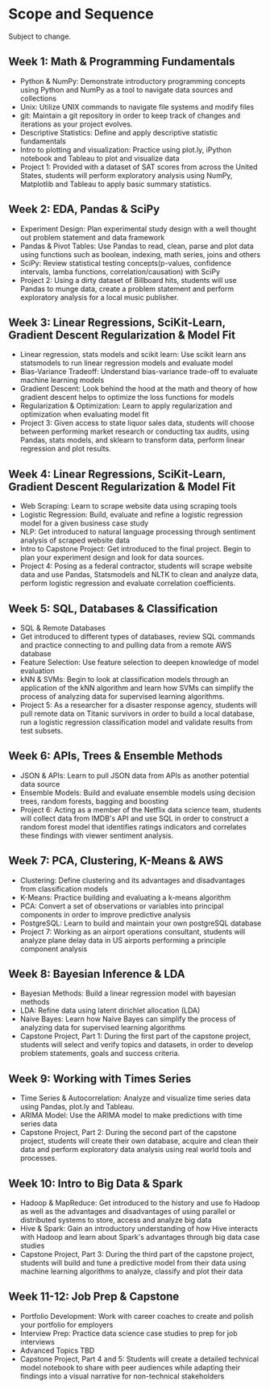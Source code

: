 # Scope and Sequence

Subject to change. 

## Week 1: Math & Programming Fundamentals
  - Python & NumPy: Demonstrate introductory programming concepts using Python and NumPy as a tool to navigate data sources and collections
  - Unix: Utilize UNIX commands to navigate file systems and modify files 
  - git: Maintain a git repository in order to keep track of changes and iterations as your project evolves.
  - Descriptive Statistics: Define and apply descriptive statistic fundamentals
  - Intro to plotting and visualization: Practice using plot.ly, iPython notebook and Tableau to plot and visualize data
  - Project 1: Provided with a dataset of SAT scores from across the United States, students will perform exploratory analysis using NumPy, Matplotlib and Tableau to apply basic summary statistics. 


## Week 2: EDA, Pandas & SciPy
  - Experiment Design: Plan experimental study design with a well thought out problem statement and data framework
  - Pandas & Pivot Tables: Use Pandas to read, clean, parse and plot data using functions such as boolean, indexing, math series, joins and others
  - SciPy: Review statistical testing concepts(p-values, confidence intervals, lamba functions, correlation/causation) with SciPy
  - Project 2: Using a dirty dataset of Billboard hits, students will use Pandas to munge data, create a problem statement and perform exploratory analysis for a local music publisher. 


## Week 3: Linear Regressions, SciKit-Learn, Gradient Descent Regularization & Model Fit
  - Linear regression, stats models and scikit learn: Use scikit learn ans statsmodels to run linear regression models and evaluate model
  - Bias-Variance Tradeoff: Understand bias-variance trade-off to evaluate machine learning models
  - Gradient Descent: Look behind the hood at the math and theory of how gradient descent helps to optimize the loss functions for models
  - Regularization & Optimization: Learn to apply regularization and optimization when evaluating model fit
  - Project 3: Given access to state liquor sales data, students will choose between performing market research or conducting tax audits, using Pandas, stats models, and sklearn to transform data, perform linear regression and plot results. 


## Week 4: Linear Regressions, SciKit-Learn, Gradient Descent Regularization & Model Fit
  - Web Scraping: Learn to scrape website data using scraping tools
  - Logistic Regression: Build, evaluate and refine a logistic regression model for a given business case study
  - NLP: Get introduced to natural language processing through sentiment analysis of scraped website data
  - Intro to Capstone Project: Get introduced to the final project. Begin to plan your experiment design and look for data sources. 
  - Project 4: Posing as a federal contractor, students will scrape website data and use Pandas, Statsmodels and NLTK to clean and analyze data, perform logistic regression and evaluate correlation coefficients. 

## Week 5: SQL, Databases & Classification
  - SQL & Remote Databases
  - Get introduced to different types of databases, review SQL commands and practice connecting to and pulling data from a remote AWS database
  - Feature Selection: Use feature selection to deepen knowledge of model evaluation
  - kNN & SVMs: Begin to look at classification models through an application of the kNN algorithm and learn how SVMs can simplify the process of analyzing data for supervised learning algorithms. 
  - Project 5: As a researcher for a disaster response agency, students will pull remote data on Titanic survivors in order to build a local database, run a logistic regression classification model and validate results from test subsets. 


## Week 6: APIs, Trees & Ensemble Methods
  - JSON & APIs: Learn to pull JSON data from APIs as another potential data source
  - Ensemble Models: Build and evaluate ensemble models using decision trees, random forests, bagging and boosting
  - Project 6: Acting as a member of the Netflix data science team, students will collect data from IMDB's API and use SQL in order to construct a random forest model that identifies ratings indicators and correlates these findings with viewer sentiment analysis. 


## Week 7: PCA, Clustering, K-Means & AWS
  - Clustering: Define clustering and its advantages and disadvantages from classification models
  - K-Means: Practice building and evaluating a k-means algorithm
  - PCA: Convert a set of observations or variables into principal components in order to improve predictive analysis
  - PostgreSQL: Learn to build and maintain your own postgreSQL database
  - Project 7: Working as an airport operations consultant, students will analyze plane delay data in US airports performing a principle component analysis


## Week 8: Bayesian Inference & LDA
  - Bayesian Methods: Build a linear regression model with bayesian methods
  - LDA: Refine data using latent dirichlet allocation (LDA)
  - Naive Bayes: Learn how Naive Bayes can simplify the process of analyzing data for supervised learning algorithms
  - Capstone Project, Part 1: During the first part of the capstone project, students will select and verify topics and datasets, in order to develop problem statements, goals and success criteria. 


## Week 9: Working with Times Series
  - Time Series & Autocorrelation: Analyze and visualize time series data using Pandas, plot.ly and Tableau.
  - ARIMA Model: Use the ARIMA model to make predictions with time series data
  - Capstone Project, Part 2: During the second part of the capstone project, students will create their own database, acquire and clean their data and perform exploratory data analysis using real world tools and processes. 

## Week 10: Intro to Big Data & Spark
  - Hadoop & MapReduce: Get introduced to the history and use fo Hadoop as well as the advantages and disadvantages of using parallel or distributed systems to store, access and analyze big data
  - Hive & Spark: Gain an introductory understanding of how Hive interacts with Hadoop and learn about Spark's advantages through big data case studies
  - Capstone Project, Part 3: During the third part of the capstone project, students will build and tune a predictive model from their data using machine learning algorithms to analyze, classify and plot their data
  

## Week 11-12: Job Prep & Capstone
  - Portfolio Development: Work with career coaches to create and polish your portfolio for employers
  - Interview Prep: Practice data science case studies to prep for job interviews
  - Advanced Topics TBD
  - Capstone Project, Part 4 and 5: Students will create a detailed technical model notebook to share with peer audiences while adapting their findings into a visual narrative for non-technical stakeholders
